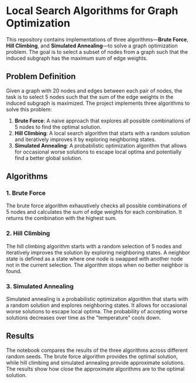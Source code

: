 # Local Search Algorithms for Graph Optimization

This repository contains implementations of three algorithms—**Brute Force**, **Hill Climbing**, and **Simulated Annealing**—to solve a graph optimization problem. The goal is to select a subset of nodes from a graph such that the induced subgraph has the maximum sum of edge weights.

## Problem Definition

Given a graph with 20 nodes and edges between each pair of nodes, the task is to select 5 nodes such that the sum of the edge weights in the induced subgraph is maximized. The project implements three algorithms to solve this problem:

1. **Brute Force**: A naive approach that explores all possible combinations of 5 nodes to find the optimal solution.
2. **Hill Climbing**: A local search algorithm that starts with a random solution and iteratively improves it by exploring neighboring states.
3. **Simulated Annealing**: A probabilistic optimization algorithm that allows for occasional worse solutions to escape local optima and potentially find a better global solution.


## Algorithms

### 1. Brute Force
The brute force algorithm exhaustively checks all possible combinations of 5 nodes and calculates the sum of edge weights for each combination. It returns the combination with the highest sum.

### 2. Hill Climbing
The hill climbing algorithm starts with a random selection of 5 nodes and iteratively improves the solution by exploring neighboring states. A neighbor state is defined as a state where one node is swapped with another node not in the current selection. The algorithm stops when no better neighbor is found.

### 3. Simulated Annealing
Simulated annealing is a probabilistic optimization algorithm that starts with a random solution and explores neighboring states. It allows for occasional worse solutions to escape local optima. The probability of accepting worse solutions decreases over time as the "temperature" cools down.

## Results

The notebook compares the results of the three algorithms across different random seeds. The brute force algorithm provides the optimal solution, while hill climbing and simulated annealing provide approximate solutions. The results show how close the approximate algorithms are to the optimal solution.

